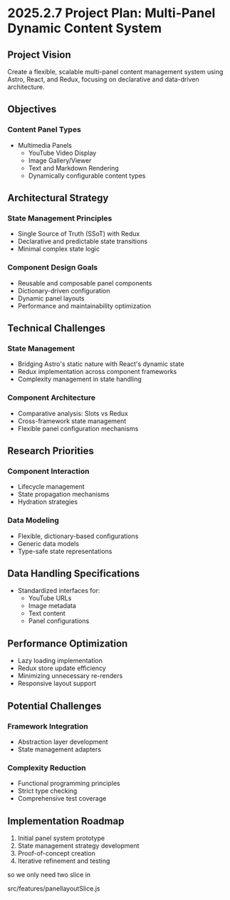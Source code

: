 # 2025.2.7 Project Plan: Multi-Panel Dynamic Content System

## Project Vision
Create a flexible, scalable multi-panel content management system using Astro, React, and Redux, focusing on declarative and data-driven architecture.

## Objectives

### Content Panel Types
- Multimedia Panels
  - YouTube Video Display
  - Image Gallery/Viewer
  - Text and Markdown Rendering
  - Dynamically configurable content types

## Architectural Strategy

### State Management Principles
- Single Source of Truth (SSoT) with Redux
- Declarative and predictable state transitions
- Minimal complex state logic

### Component Design Goals
- Reusable and composable panel components
- Dictionary-driven configuration
- Dynamic panel layouts
- Performance and maintainability optimization

## Technical Challenges

### State Management
- Bridging Astro's static nature with React's dynamic state
- Redux implementation across component frameworks
- Complexity management in state handling

### Component Architecture
- Comparative analysis: Slots vs Redux
- Cross-framework state management
- Flexible panel configuration mechanisms

## Research Priorities

### Component Interaction
- Lifecycle management
- State propagation mechanisms
- Hydration strategies

### Data Modeling
- Flexible, dictionary-based configurations
- Generic data models
- Type-safe state representations

## Data Handling Specifications
- Standardized interfaces for:
  - YouTube URLs
  - Image metadata
  - Text content
  - Panel configurations

## Performance Optimization
- Lazy loading implementation
- Redux store update efficiency
- Minimizing unnecessary re-renders
- Responsive layout support

## Potential Challenges

### Framework Integration
- Abstraction layer development
- State management adapters

### Complexity Reduction
- Functional programming principles
- Strict type checking
- Comprehensive test coverage

## Implementation Roadmap
1. Initial panel system prototype
2. State management strategy development
3. Proof-of-concept creation
4. Iterative refinement and testing




so we only need two slice in

src/features/panellayoutSlice.js





<slot />
